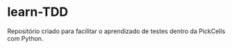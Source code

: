 # learn-TDD
Repositório criado para facilitar o aprendizado de testes dentro da PickCells com Python.

